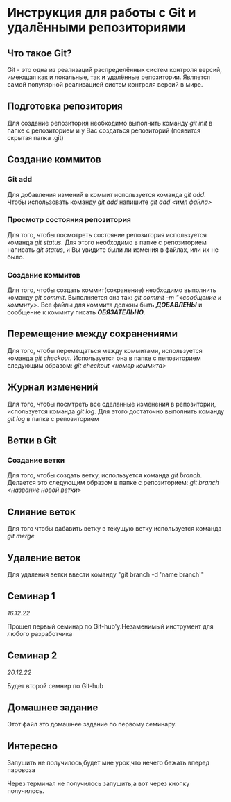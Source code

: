 # Инструкция для работы с Git и удалёнными репозиториями

## Что такое Git?
Git - это одна из реализаций распределённых систем контроля версий, имеющая как и локальные, так и удалённые репозитории. Является самой популярной реализацией систем контроля версий в мире.
## Подготовка репозитория
Для создание репозитория необходимо выполнить команду *git init*  в папке с репозиторием и у Вас создаться репозиторий (появится скрытая папка .git)

## Создание коммитов

### Git add
Для добавления измений в коммит используется команда *git add*. Чтобы использовать команду *git add* напишите *git add <имя файла>*

### Просмотр состояния репозитория
Для того, чтобы посмотреть состояние репозитория используется команда *git status*. Для этого необходимо в папке с репозиторием написать *git status*, и Вы увидите были ли измения в файлах, или их не было.

### Создание коммитов
Для того, чтобы создать коммит(сохранение) необходимо выполнить команду *git commit*. Выполняется она так: *git commit -m "<сообщение к коммиту>*. Все файлы для коммита должны быть ***ДОБАВЛЕНЫ*** и сообщение к коммиту писать ***ОБЯЗАТЕЛЬНО***.

## Перемещение между сохранениями
Для того, чтобы перемещаться между коммитами, используется команда *git checkout*. Используется она в папке с пепозиторием следующим образом: *git checkout <номер коммита>*

## Журнал изменений
Для того, чтобы посмтреть все сделанные изменения в репозитории, используется команда *git log*. Для этого достаточно выполнить команду *git log* в папке с репозиторием

## Ветки в Git

### Создание ветки

Для того, чтобы создать ветку, используется команда *git branch*. Делается это следующим образом в папке с репозиторием: *git branch <название новой ветки>*

## Слияние веток

Для того чтобы дабавить ветку в текущую ветку используется команда *git merge <name branch>*

## Удаление веток
Для удаления ветки ввести команду "git branch -d 'name branch'"

## Семинар 1

 *16.12.22*
 
 Прошел первый семинар по Git-hub'у.Незаменимый инструмент для любого разработчика

## Семинар 2 

 *20.12.22*

 Будет второй семнир по Git-hub

 ## Домашнее задание

 Этот файл это домашнее задание по первому семинару.

 ## Интересно

 Запушить не получилось,будет мне урок,что нечего бежать вперед паровоза

 Через терминал не получилось запушить,а вот через кнопку получилось.